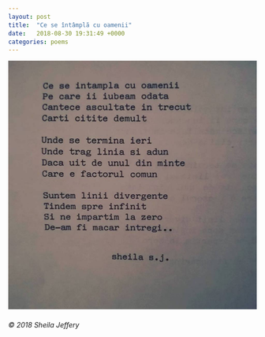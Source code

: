 ```yaml
---
layout: post
title:  "Ce se întâmplă cu oamenii"
date:   2018-08-30 19:31:49 +0000
categories: poems
---
```


<p style="text-align:center;">
<img src="/assets/ce-se-intampla-cu-oamenii.jpg" alt="Ce se întâmplă cu oamenii" width="600" class="center"/>
</p>

###### © 2018 Sheila Jeffery
